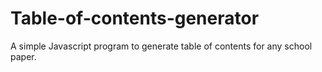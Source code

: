 # Table-of-contents-generator
A simple Javascript program to generate table of contents for any school paper.
